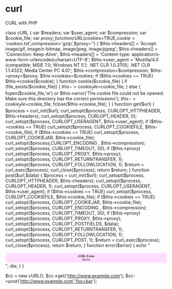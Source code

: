 # curl
CURL with PHP

class cURL {
	var $headers;
	var $user_agent;
	var $compression;
	var $cookie_file;
	var $proxy;
	function cURL($cookies=TRUE,$cookie='cookies.txt',$compression='gzip',$proxy='') {
		$this->headers[] = 'Accept: image/gif, image/x-bitmap, image/jpeg, image/pjpeg';
		$this->headers[] = 'Connection: Keep-Alive';
		$this->headers[] = 'Content-type: application/x-www-form-urlencoded;charset=UTF-8';
		$this->user_agent = 'Mozilla/4.0 (compatible; MSIE 7.0; Windows NT 5.1; .NET CLR 1.0.3705; .NET CLR 1.1.4322; Media Center PC 4.0)';
		$this->compression=$compression;
		$this->proxy=$proxy;
		$this->cookies=$cookies;
		if ($this->cookies == TRUE) $this->cookie($cookie);
	}
	function cookie($cookie_file) {
		if (file_exists($cookie_file)) {
			$this->cookie_file=$cookie_file;
		} else {
			fopen($cookie_file,'w') or $this->error('The cookie file could not be opened. Make sure this directory has the correct permissions');
			$this->cookie_file=$cookie_file;
			fclose($this->cookie_file);
		}
	}
	function get($url) {
		$process = curl_init($url);
		curl_setopt($process, CURLOPT_HTTPHEADER, $this->headers);
		curl_setopt($process, CURLOPT_HEADER, 0);
		curl_setopt($process, CURLOPT_USERAGENT, $this->user_agent);
		if ($this->cookies == TRUE) curl_setopt($process, CURLOPT_COOKIEFILE, $this->cookie_file);
		if ($this->cookies == TRUE) curl_setopt($process, CURLOPT_COOKIEJAR, $this->cookie_file);
		curl_setopt($process,CURLOPT_ENCODING , $this->compression);
		curl_setopt($process, CURLOPT_TIMEOUT, 30);
		if ($this->proxy) curl_setopt($process, CURLOPT_PROXY, $this->proxy);
		curl_setopt($process, CURLOPT_RETURNTRANSFER, 1);
		curl_setopt($process, CURLOPT_FOLLOWLOCATION, 1);
		$return = curl_exec($process);
		curl_close($process);
		return $return;
	}
	function post($url,$data) {
		$process = curl_init($url);
		curl_setopt($process, CURLOPT_HTTPHEADER, $this->headers);
		curl_setopt($process, CURLOPT_HEADER, 1);
		curl_setopt($process, CURLOPT_USERAGENT, $this->user_agent);
		if ($this->cookies == TRUE) curl_setopt($process, CURLOPT_COOKIEFILE, $this->cookie_file);
		if ($this->cookies == TRUE) curl_setopt($process, CURLOPT_COOKIEJAR, $this->cookie_file);
		curl_setopt($process, CURLOPT_ENCODING , $this->compression);
		curl_setopt($process, CURLOPT_TIMEOUT, 30);
		if ($this->proxy) curl_setopt($process, CURLOPT_PROXY, $this->proxy);
		curl_setopt($process, CURLOPT_POSTFIELDS, $data);
		curl_setopt($process, CURLOPT_RETURNTRANSFER, 1);
		curl_setopt($process, CURLOPT_FOLLOWLOCATION, 1);
		curl_setopt($process, CURLOPT_POST, 1);
		$return = curl_exec($process);
		curl_close($process);
		return $return;
	}
	function error($error) {
		echo "<center><div style='width:500px;border: 3px solid #FFEEFF; padding: 3px; background-color: #FFDDFF;font-family: verdana; font-size: 10px'><b>cURL Error</b><br>$error</div></center>";
		die;
	}
}

$cc = new cURL();
$cc->get('http://www.example.com');
$cc->post('http://www.example.com','foo=bar');
